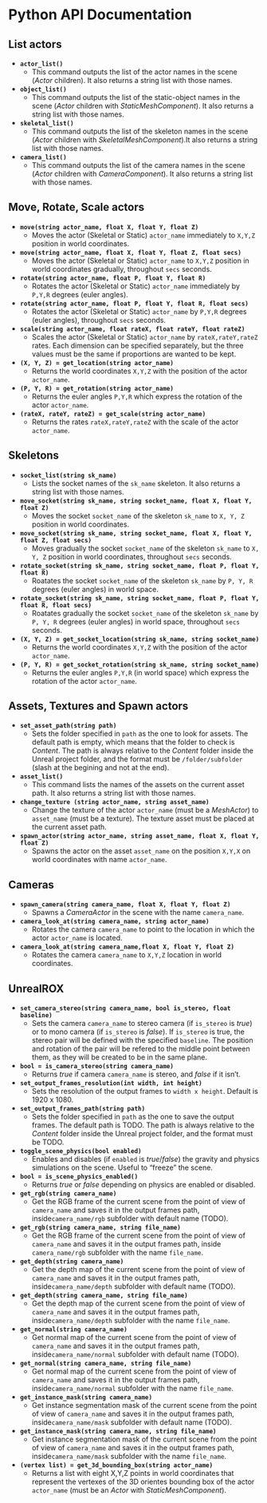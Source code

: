 # Python API Documentation

## List actors
- **`actor_list()`**
    - This command outputs the list of the actor names in the scene (*Actor* children). It also returns a string list with those names.
- **`object_list()`**
    - This command outputs the list of the static-object names in the scene  (*Actor* children with *StaticMeshComponent*). It also returns a string list with those names.
- **`skeletal_list()`**
    - This command outputs the list of the skeleton names in the scene (*Actor* children with *SkeletalMeshComponent*).It also returns a string list with those names.
- **`camera_list()`**
    - This command outputs the list of the camera names in the scene (*Actor* children with *CameraComponent*). It also returns a string list with those names.
## Move, Rotate, Scale actors
- **`move(string actor_name, float X, float Y, float Z)`**
    - Moves the actor (Skeletal or Static) `actor_name` immediately to `X,Y,Z` position in world coordinates.
- **`move(string actor_name, float X, float Y, float Z, float secs)`**
    - Moves the actor (Skeletal or Static) `actor_name` to `X,Y,Z` position in world coordinates gradually, throughout `secs` seconds.
- **`rotate(string actor_name, float P, float Y, float R)`**
    - Rotates the actor (Skeletal or Static) `actor_name` immediately by `P,Y,R` degrees (euler angles).
- **`rotate(string actor_name, float P, float Y, float R, float secs)`**
    - Rotates the actor (Skeletal or Static) `actor_name` by `P,Y,R` degrees (euler angles), throughout `secs` seconds.
- **`scale(string actor_name, float rateX, float rateY, float rateZ)`**
    - Scales the actor (Skeletal or Static) `actor_name` by `rateX,rateY,rateZ` rates. Each dimension can be specified separately, but the three values must be the same if proportions are wanted to be kept.
- **`(X, Y, Z) = get_location(string actor_name)`**
    - Returns the world coordinates `X,Y,Z` with the position of the actor `actor_name`.
- **`(P, Y, R) = get_rotation(string actor_name)`**
    - Returns the euler angles `P,Y,R` which express the rotation of the actor `actor_name`.
- **`(rateX, rateY, rateZ) = get_scale(string actor_name)`**
    - Returns the rates `rateX,rateY,rateZ` with the scale of the actor `actor_name`.
## Skeletons
- **`socket_list(string sk_name)`**
    - Lists the socket names of the `sk_name` skeleton. It also returns a string list with those names.
- **`move_socket(string sk_name, string socket_name, float X, float Y, float Z)`**
    - Moves the socket `socket_name` of the skeleton `sk_name` to `X, Y, Z` position in world coordinates.
- **`move_socket(string sk_name, string socket_name, float X, float Y, float Z, float secs)`**
    - Moves gradually the socket `socket_name` of the skeleton `sk_name` to `X, Y, Z` position in world coordinates, throughout `secs` seconds.
- **`rotate_socket(string sk_name, string socket_name, float P, float Y, float R)`**
    - Roatates the socket `socket_name` of the skeleton `sk_name` by `P, Y, R` degrees (euler angles) in world space.
- **`rotate_socket(string sk_name, string socket_name, float P, float Y, float R, float secs)`**
    - Roatates gradually the socket `socket_name` of the skeleton `sk_name` by `P, Y, R` degrees (euler angles) in world space, throughout `secs` seconds.
- **`(X, Y, Z) = get_socket_location(string sk_name, string socket_name)`**
    - Returns the world coordinates `X,Y,Z` with the position of the actor `actor_name`.
- **`(P, Y, R) = get_socket_rotation(string sk_name, string socket_name)`**
    - Returns the euler angles `P,Y,R` (in world space) which express the rotation of the actor `actor_name`.


## Assets, Textures and Spawn actors
- **`set_asset_path(string path)`**
    - Sets the folder specified in `path` as the one to look for assets. The default path is empty, which means that the folder to check is *Content*. The path is always relative to the *Content* folder inside the Unreal project folder, and the format must be `/folder/subfolder` (slash at the begining and not at the end).
- **`asset_list()`**
    - This command lists the names of the assets on the current asset path. It also returns a string list with those names.
- **`change_texture (string actor_name, string asset_name)`**
    - Change the texture of the actor `actor_name` (must be a *MeshActor*) to `asset_name` (must be a texture). The texture asset must be placed at the current asset path.
- **`spawn_actor(string actor_name, string asset_name, float X, float Y, float Z)`**
    - Spawns the actor on the asset `asset_name` on the position `X,Y,X` on world coordinates with name  `actor_name`.
## Cameras
- **`spawn_camera(string camera_name, float X, float Y, float Z)`**
    - Spawns a *CameraActor* in the scene with the name `camera_name`.
- **`camera_look_at(string camera_name, string actor_name)`**
    - Rotates the camera `camera_name` to point to the location in which the actor `actor_name` is located.
- **`camera_look_at(string camera_name,float X, float Y, float Z)`**
    - Rotates the camera `camera_name` to `X,Y,Z` location in world coordinates.
## UnrealROX
- **`set_camera_stereo(string camera_name, bool is_stereo, float baseline)`**
    - Sets the camera `camera_name` to stereo camera (if `is_stereo` is *true*) or to mono camera (if `is_stereo` is *false*). If `is_stereo` is true, the stereo pair will be defined with the specified `baseline`. The position and rotation of the pair will be refered to the middle point between them, as they will be created to be in the same plane. 
- **`bool = is_camera_stereo(string camera_name)`**
    - Returns *true* if camera `camera_name` is stereo, and *false* if it isn’t.
- **`set_output_frames_resolution(int width, int height)`**
    - Sets the resolution of the output frames to `width x height`. Default is 1920 x 1080.
- **`set_output_frames_path(string path)`**
    - Sets the folder specified in `path` as the one to save the output frames. The default path is TODO. The path is always relative to the *Content* folder inside the Unreal project folder, and the format must be TODO.
- **`toggle_scene_physics(bool enabled)`**
    - Enables and disables (if `enabled` is *true*/*false*) the gravity and physics simulations on the scene. Useful to “freeze” the scene.
- **`bool = is_scene_physics_enabled()`**
    - Returns *true* or *false* depending on physics are enabled or disabled.
- **`get_rgb(string camera_name)`**
    - Get the RGB frame of the current scene from the point of view of `camera_name` and saves it in the output frames path, inside`camera_name/rgb` subfolder with default name (TODO).
- **`get_rgb(string camera_name, string file_name)`**
    - Get the RGB frame of the current scene from the point of view of `camera_name` and saves it in the output frames path, inside `camera_name/rgb` subfolder with the name `file_name`.
- **`get_depth(string camera_name)`**
    - Get the depth map of the current scene from the point of view of `camera_name` and saves it in the output frames path, inside`camera_name/depth` subfolder with default name (TODO).
- **`get_depth(string camera_name, string file_name)`**
    - Get the depth map of the current scene from the point of view of `camera_name` and saves it in the output frames path, inside`camera_name/depth` subfolder with the name `file_name`.
- **`get_normal(string camera_name)`**
    - Get normal map of the current scene from the point of view of `camera_name` and saves it in the output frames path, inside`camera_name/normal` subfolder with default name (TODO).
- **`get_normal(string camera_name, string file_name)`**
    - Get normal map of the current scene from the point of view of `camera_name` and saves it in the output frames path, inside`camera_name/normal` subfolder with the name `file_name`.
- **`get_instance_mask(string camera_name)`**
    - Get instance segmentation mask of the current scene from the point of view of `camera_name` and saves it in the output frames path, inside`camera_name/mask` subfolder with default name (TODO).
- **`get_instance_mask(string camera_name, string file_name)`**
    - Get instance segmentation mask of the current scene from the point of view of `camera_name` and saves it in the output frames path, inside`camera_name/mask` subfolder with the name `file_name`.
- **`(vertex list) = get_3d_bounding_box(string actor_name)`**
    - Returns a list with eight X,Y,Z points in world coordinates that represent the vertexes of the 3D orientes bounding box of the actor `actor_name` (must be an *Actor* with *StaticMeshComponent*).
